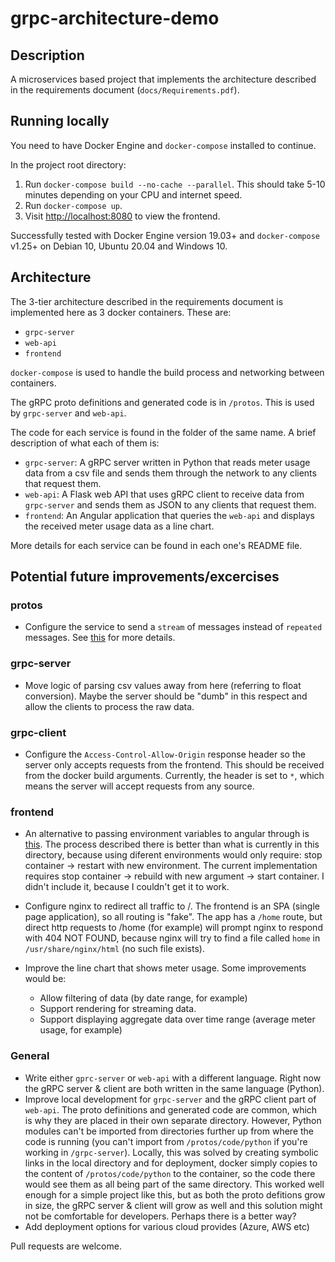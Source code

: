 # grpc-architecture-demo

## Description

A microservices based project that implements the architecture described in the requirements document (`docs/Requirements.pdf`).

## Running locally

You need to have Docker Engine and `docker-compose` installed to continue.

In the project root directory:

1. Run `docker-compose build --no-cache --parallel`. This should take 5-10 minutes depending on your CPU and internet speed.
2. Run `docker-compose up`.
3. Visit [http://localhost:8080](http://localhost:8080) to view the frontend.

Successfully tested with Docker Engine version 19.03+ and `docker-compose` v1.25+ on Debian 10, Ubuntu 20.04 and Windows 10.

## Architecture

The 3-tier architecture described in the requirements document is implemented here as 3 docker containers. These are:

- `grpc-server`
- `web-api`
- `frontend`

`docker-compose` is used to handle the build process and networking between containers.

The gRPC proto definitions and generated code is in `/protos`. This is used by `grpc-server` and `web-api`.

The code for each service is found in the folder of the same name. A brief description of what each of them is:

- `grpc-server`: A gRPC server written in Python that reads meter usage data from a csv file and sends them through the network to any clients that request them.
- `web-api`: A Flask web API that uses gRPC client to receive data from `grpc-server` and sends them as JSON to any clients that request them.
- `frontend`: An Angular application that queries the `web-api` and displays the received meter usage data as a line chart.

More details for each service can be found in each one's README file.

## Potential future improvements/excercises

### protos

- Configure the service to send a `stream` of messages instead of `repeated` messages. See [this](https://grpc.io/docs/what-is-grpc/core-concepts/#server-streaming-rpc) for more details.

### grpc-server

- Move logic of parsing csv values away from here (referring to float conversion). Maybe the server should be "dumb" in this respect and allow the clients to process the raw data.

### grpc-client

- Configure the `Access-Control-Allow-Origin` response header so the server only accepts requests from the frontend. This should be received from the docker build arguments. Currently, the header is set to `*`, which means the server will accept requests from any source.

### frontend

- An alternative to passing environment variables to angular through is [this](https://pumpingco.de/blog/environment-variables-angular-docker/). The process described there is better than what is currently in this directory, because using diferent environments would only require: stop container -> restart with new environment. The current implementation requires stop container -> rebuild with new argument -> start container. I didn't include it, because I couldn't get it to work.
- Configure nginx to redirect all traffic to /. The frontend is an SPA (single page application), so all routing is "fake". The app has a `/home` route, but direct http requests to /home (for example) will prompt nginx to respond with 404 NOT FOUND, because nginx will try to find a file called `home` in `/usr/share/nginx/html` (no such file exists).
- Improve the line chart that shows meter usage. Some improvements would be:

  - Allow filtering of data (by date range, for example)
  - Support rendering for streaming data.
  - Support displaying aggregate data over time range (average meter usage, for example)

### General

- Write either `gprc-server` or `web-api` with a different language. Right now the gRPC server & client are both written in the same language (Python).
- Improve local development for `grpc-server` and the gRPC client part of `web-api`. The proto definitions and generated code are common, which is why they are placed in their own separate directory. However, Python modules can't be imported from directories further up from where the code is running (you can't import from `/protos/code/python` if you're working in `/grpc-server`). Locally, this was solved by creating symbolic links in the local directory and for deployment, docker simply copies to the content of `/protos/code/python` to the container, so the code there would see them as all being part of the same directory. This worked well enough for a simple project like this, but as both the proto defitions grow in size, the gRPC server & client will grow as well and this solution might not be comfortable for developers. Perhaps there is a better way?
- Add deployment options for various cloud provides (Azure, AWS etc)

Pull requests are welcome.
